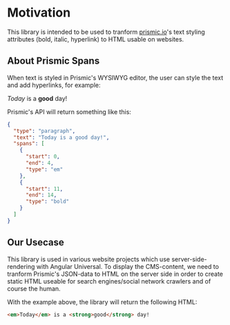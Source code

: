 # Motivation

This library is intended to be used to tranform [prismic.io](https://prismic.io)'s
text styling attributes (bold, italic, hyperlink) to HTML usable on websites.

## About Prismic Spans

When text is styled in Prismic's WYSIWYG editor, the user can style the text and add 
hyperlinks, for example:

*Today* is a **good** day!

Prismic's API will return something like this:

```json
{
  "type": "paragraph",
  "text": "Today is a good day!",
  "spans": [
    {
      "start": 0,
      "end": 4,
      "type": "em"
    },
    {
      "start": 11,
      "end": 14,
      "type": "bold"
    }
  ]
}
```

## Our Usecase

This library is used in various website projects which use server-side-rendering with
Angular Universal. To display the CMS-content, we need to tranform Prismic's JSON-data to
HTML on the server side in order to create static HTML useable for search engines/social
network crawlers and of course the human.

With the example above, the library will return the following HTML:

```html
<em>Today</em> is a <strong>good</strong> day!
```
